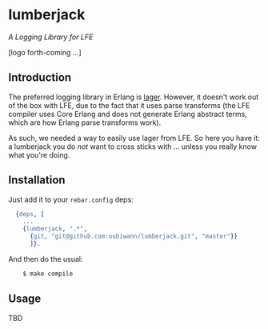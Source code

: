 # lumberjack

*A Logging Library for LFE*

[logo forth-coming ...]


## Introduction

The preferred logging library in Erlang is
[lager](https://github.com/basho/lager). However, it doesn't work
out of the box with LFE, due to the fact that it uses parse transforms (the LFE
compiler uses Core Erlang and does not generate Erlang abstract terms, which
are how Erlang parse transforms work).

As such, we needed a way to easily use lager from LFE. So here you have it: a
lumberjack you do *not* want to cross sticks with ... unless you really know
what you're doing.


## Installation

Just add it to your ``rebar.config`` deps:

```erlang
  {deps, [
    ...
    {lumberjack, ".*",
      {git, "git@github.com:oubiwann/lumberjack.git", "master"}}
      ]}.
```

And then do the usual:

```bash
    $ make compile
```


## Usage

TBD
